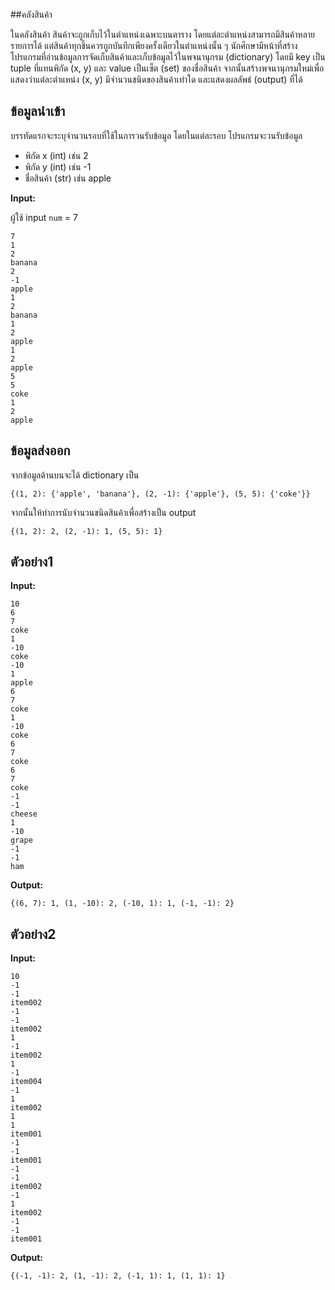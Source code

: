 ##คลังสินค้า

ในคลังสินค้า สินค้าจะถูกเก็บไว้ในตำแหน่งเฉพาะบนตาราง โดยแต่ละตำแหน่งสามารถมีสินค้าหลายรายการได้ แต่สินค้าทุกชิ้นควรถูกบันทึกเพียงครั้งเดียวในตำแหน่งนั้น ๆ นักศึกษามีหน้าที่สร้างโปรแกรมที่อ่านข้อมูลการจัดเก็บสินค้าและเก็บข้อมูลไว้ในพจนานุกรม (dictionary) โดยมี key เป็น tuple ที่แทนพิกัด (x, y) และ value เป็นเซ็ต (set) ของชื่อสินค้า จากนั้นสร้างพจนานุกรมใหม่เพื่อแสดงว่าแต่ละตำแหน่ง (x, y) มีจำนวนชนิดของสินค้าเท่าใด และแสดงผลลัพธ์ (output) ที่ได้

## ข้อมูลนำเข้า
บรรทัดแรกจะระบุจำนวนรอบที่ใช้ในการวนรับข้อมูล โดยในแต่ละรอบ โปรแกรมจะวนรับข้อมูล

* พิกัด x (int) เช่น 2
* พิกัด y (int) เช่น -1
* ชื่อสินค้า (str) เช่น apple
  
**Input:**
  
ผู้ใช้ input `num` = 7
```
7
1
2
banana
2
-1
apple
1
2
banana
1
2
apple
1
2
apple
5
5
coke
1
2
apple
```
## ข้อมูลส่งออก
จากข้อมูลด้านบนจะได้ dictionary เป็น 
```
{(1, 2): {'apple', 'banana'}, (2, -1): {'apple'}, (5, 5): {'coke'}}

```
จากนั้นให้ทำการนับจำนวนชนิดสินค้าเพื่อสร้างเป็น output

```
{(1, 2): 2, (2, -1): 1, (5, 5): 1}

```

## ตัวอย่าง1
**Input:**
```
10
6
7
coke
1
-10
coke
-10
1
apple
6
7
coke
1
-10
coke
6
7
coke
6
7
coke
-1
-1
cheese
1
-10
grape
-1
-1
ham
```
**Output:**
```
{(6, 7): 1, (1, -10): 2, (-10, 1): 1, (-1, -1): 2}

```
## ตัวอย่าง2
**Input:**
```
10
-1
-1
item002
-1
-1
item002
1
-1
item002
1
-1
item004
-1
1
item002
1
1
item001
-1
-1
item001
-1
-1
item002
-1
1
item002
-1
-1
item001
```
**Output:**
```
{(-1, -1): 2, (1, -1): 2, (-1, 1): 1, (1, 1): 1}

```
